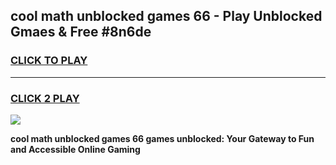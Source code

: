 
## cool math unblocked games 66 - Play Unblocked Gmaes & Free #8n6de
<h3>
<a href="https://news.freeplayer.one?title=cool_math_unblocked_games_66&ref=03M">CLICK TO PLAY</a></h3>
<hr>

<h3>
<a href="https://news.freeplayer.one?title=cool_math_unblocked_games_66&ref=03M">CLICK 2 PLAY</a>
  
</h3>

<a href="https://news.freeplayer.one?title=cool_math_unblocked_games_66&ref=03M"><img src="https://clearcache.store/games.png"></a>


**cool math unblocked games 66 games unblocked: Your Gateway to Fun and Accessible Online Gaming**

